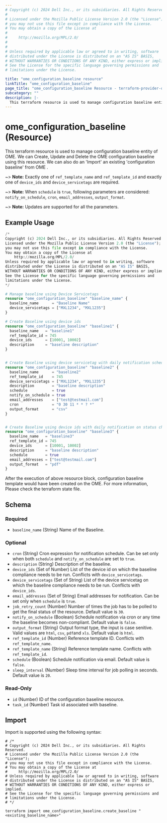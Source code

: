 ```yaml
---
# Copyright (c) 2024 Dell Inc., or its subsidiaries. All Rights Reserved.
# 
# Licensed under the Mozilla Public License Version 2.0 (the "License");
# you may not use this file except in compliance with the License.
# You may obtain a copy of the License at
# 
#     http://mozilla.org/MPL/2.0/
# 
# 
# Unless required by applicable law or agreed to in writing, software
# distributed under the License is distributed on an "AS IS" BASIS,
# WITHOUT WARRANTIES OR CONDITIONS OF ANY KIND, either express or implied.
# See the License for the specific language governing permissions and
# limitations under the License.

title: "ome_configuration_baseline resource"
linkTitle: "ome_configuration_baseline"
page_title: "ome_configuration_baseline Resource - terraform-provider-ome"
subcategory: ""
description: |-
  This terraform resource is used to manage configuration baseline entity of OME. We can Create, Update and Delete the OME configuration baseline using this resource. We can also do an 'Import' an existing 'configuration baseline' from OME .
---
```


# ome_configuration_baseline (Resource)

This terraform resource is used to manage configuration baseline entity of OME. We can Create, Update and Delete the OME configuration baseline using this resource. We can also do an 'Import' an existing 'configuration baseline' from OME .

~> **Note:** Exactly one of `ref_template_name` and `ref_template_id` and exactly one of `device_ids` and `device_servicetags` are required.

~> **Note:** When `schedule` is `true`, following parameters are considered: `notify_on_schedule`, `cron`, `email_addresses`, `output_format`.

~> **Note:** Updates are supported for all the parameters.

## Example Usage

```terraform
/*
Copyright (c) 2024 Dell Inc., or its subsidiaries. All Rights Reserved.
Licensed under the Mozilla Public License Version 2.0 (the "License");
you may not use this file except in compliance with the License.
You may obtain a copy of the License at
    http://mozilla.org/MPL/2.0/
Unless required by applicable law or agreed to in writing, software
distributed under the License is distributed on an "AS IS" BASIS,
WITHOUT WARRANTIES OR CONDITIONS OF ANY KIND, either express or implied.
See the License for the specific language governing permissions and
limitations under the License.
*/

# Manage baseline using Device Servicetags
resource "ome_configuration_baseline" "baseline_name" {
  baseline_name      = "Baseline Name"
  device_servicetags = ["MXL1234", "MXL1235"]
}

# Create Baseline using device ids
resource "ome_configuration_baseline" "baseline1" {
  baseline_name   = "baseline1"
  ref_template_id = 745
  device_ids      = [10001, 10002]
  description     = "baseline description"
}


# Create Baseline using device servicetag with daily notification scheduled 
resource "ome_configuration_baseline" "baseline2" {
  baseline_name      = "baseline2"
  ref_template_id    = 745
  device_servicetags = ["MXL1234", "MXL1235"]
  description        = "baseline description"
  schedule           = true
  notify_on_schedule = true
  email_addresses    = ["test@testmail.com"]
  cron               = "0 30 11 * * ? *"
  output_format      = "csv"
}


# Create Baseline using device ids with daily notification on status changing to non-compliant 
resource "ome_configuration_baseline" "baseline3" {
  baseline_name   = "baseline3"
  ref_template_id = 745
  device_ids      = [10001, 10002]
  description     = "baseline description"
  schedule        = true
  email_addresses = ["test@testmail.com"]
  output_format   = "pdf"
}
```

After the execution of above resource block, configuration baseline template would have been created on the OME. For more information, Please check the terraform state file.
<!-- schema generated by tfplugindocs -->
## Schema

### Required

- `baseline_name` (String) Name of the Baseline.

### Optional

- `cron` (String) Cron expression for notification schedule. Can be set only when both `schedule` and `notify_on_schedule` are set to `true`.
- `description` (String) Description of the baseline.
- `device_ids` (Set of Number) List of the device id on which the baseline compliance needs to be run. Conflicts with `device_servicetags`.
- `device_servicetags` (Set of String) List of the device servicetag on which the baseline compliance needs to be run. Conflicts with `device_ids`.
- `email_addresses` (Set of String) Email addresses for notification. Can be set only when `schedule` is `true`.
- `job_retry_count` (Number) Number of times the job has to be polled to get the final status of the resource. Default value is `30`.
- `notify_on_schedule` (Boolean) Schedule notification via cron or any time the baseline becomes non-compliant. Default value is `false`.
- `output_format` (String) Output format type, the input is case senitive. Valid values are `html`, `csv`, `pdf`and `xls`. Default value is `html`.
- `ref_template_id` (Number) Reference template ID. Conflicts with `ref_template_name`.
- `ref_template_name` (String) Reference template name. Conflicts with `ref_template_id`.
- `schedule` (Boolean) Schedule notification via email. Default value is `false`.
- `sleep_interval` (Number) Sleep time interval for job polling in seconds. Default value is `20`.

### Read-Only

- `id` (Number) ID of the configuration baseline resource.
- `task_id` (Number) Task id associated with baseline.

## Import

Import is supported using the following syntax:

```shell
# /*
# Copyright (c) 2024 Dell Inc., or its subsidiaries. All Rights Reserved.
# Licensed under the Mozilla Public License Version 2.0 (the "License");
# you may not use this file except in compliance with the License.
# You may obtain a copy of the License at
#     http://mozilla.org/MPL/2.0/
# Unless required by applicable law or agreed to in writing, software
# distributed under the License is distributed on an "AS IS" BASIS,
# WITHOUT WARRANTIES OR CONDITIONS OF ANY KIND, either express or implied.
# See the License for the specific language governing permissions and
# limitations under the License.
# */

terraform import ome_configuration_baseline.create_baseline "<existing_baseline_name>"
```